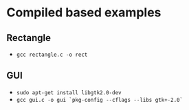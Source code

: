 # Compiled based examples #

## Rectangle ##

* `` gcc rectangle.c -o rect ``

## GUI ##

* `` sudo apt-get install libgtk2.0-dev ``
* `` gcc gui.c -o gui `pkg-config --cflags --libs gtk+-2.0` ``
